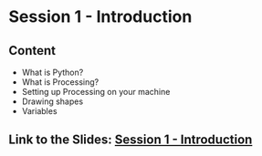 # Session 1 - Introduction
## Content
- What is Python?
- What is Processing?
- Setting up Processing on your machine
- Drawing shapes
- Variables

## Link to the Slides: [Session 1 - Introduction](https://docs.google.com/presentation/d/1w2AwA1JJPIVNCVO7SERKQPE9g_ArINJYH2LF3sVpVVw/edit?usp=sharing)